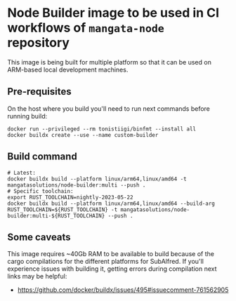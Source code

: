 # Node Builder image to be used in CI workflows of `mangata-node` repository
This image is being built for multiple platform so that it can be used on ARM-based local development machines.

## Pre-requisites
On the host where you build you'll need to run next commands before running build:
```
docker run --privileged --rm tonistiigi/binfmt --install all
docker buildx create --use --name custom-builder
```

## Build command
```
# Latest:
docker buildx build --platform linux/arm64,linux/amd64 -t mangatasolutions/node-builder:multi --push .
# Specific toolchain:
export RUST_TOOLCHAIN=nightly-2023-05-22
docker buildx build --platform linux/arm64,linux/amd64 --build-arg RUST_TOOLCHAIN=${RUST_TOOLCHAIN} -t mangatasolutions/node-builder:multi-${RUST_TOOLCHAIN} --push .
```

## Some caveats
This image requires ~40Gb RAM to be available to build because of the cargo compilations for the different platforms for SubAlfred.
If you'll experience issues with building it, getting errors during compilation next links may be helpful:
- https://github.com/docker/buildx/issues/495#issuecomment-761562905